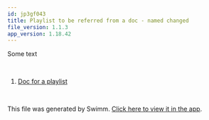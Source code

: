 ```yaml
---
id: jp3gf043
title: Playlist to be referred from a doc - named changed
file_version: 1.1.3
app_version: 1.18.42
---
```


<!-- Intro - Do not remove this comment -->
Some text

<br/>

<!-- Steps - Do not remove this comment -->
1. [Doc for a playlist ](doc-for-a-playlist.j049vbdr.sw.md)


<br/>

This file was generated by Swimm. [Click here to view it in the app](https://swimm-web-app.web.app/repos/Z2l0aHViJTNBJTNBY3NoYXJwLXNoYXVsLXRlc3QlM0ElM0Fzd2ltbWlv/playlists/jp3gf043).

